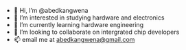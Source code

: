 - 👋 Hi, I’m @abedkangwena
- 👀 I’m interested in studying hardware and electronics
- 🌱 I’m currently learning hardware engineering
- 💞️ I’m looking to collaborate on intergrated chip developers
- 📫 email me at abedkangwena@gmail.com

<!---
abedkangwena/abedkangwena is a ✨ special ✨ repository because its `README.md` (this file) appears on your GitHub profile.
You can click the Preview link to take a look at your changes.
--->
